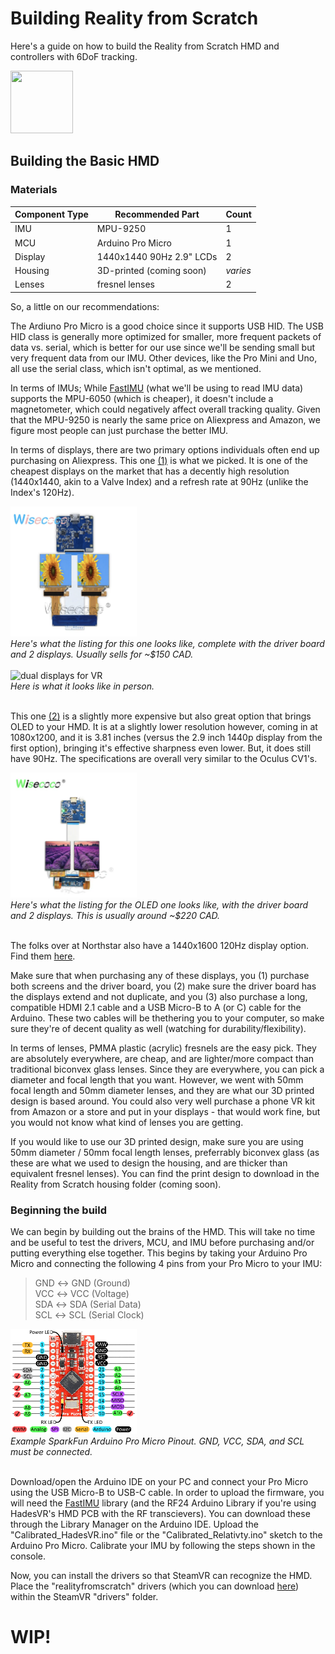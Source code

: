 # Building Reality from Scratch
Here's a guide on how to build the Reality from Scratch HMD and controllers with 6DoF tracking.

<img src="https://github.com/kennynahh/reality-from-scratch/assets/86166209/60a159f4-3cd3-422a-b64f-7fdb6bef2cae" width="100" height="100">

## Building the Basic HMD

### Materials
| **Component Type** | **Recommended Part** | **Count** |
| --- | --- | --- |
| IMU | MPU-9250 | 1 |
| MCU | Arduino Pro Micro | 1 |
| Display | 1440x1440 90Hz 2.9" LCDs | 2 |
| Housing | 3D-printed (coming soon) | *varies* |
| Lenses | fresnel lenses | 2 |

So, a little on our recommendations:

The Ardiuno Pro Micro is a good choice since it supports USB HID. The USB HID class is generally more optimized for smaller, more frequent packets of data vs. serial, which is better for our use since we'll be sending small but very frequent data from our IMU. Other devices, like the Pro Mini and Uno, all use the serial class, which isn't optimal, as we mentioned.

In terms of IMUs; While [FastIMU](https://github.com/LiquidCGS/FastIMU) (what we'll be using to read IMU data) supports the MPU-6050 (which is cheaper), it doesn't include a magnetometer, which could negatively affect overall tracking quality. Given that the MPU-9250 is nearly the same price on Aliexpress and Amazon, we figure most people can just purchase the better IMU.

In terms of displays, there are two primary options individuals often end up purchasing on Aliexpress. This one [(1)](https://www.aliexpress.com/item/1005003041935114.html?spm=a2g0o.productlist.main.1.1d772bcaTyAcB7&algo_pvid=efb5f8ad-1c86-4143-a5a5-f89fa8cfbcf9&algo_exp_id=efb5f8ad-1c86-4143-a5a5-f89fa8cfbcf9-0&pdp_npi=4%40dis%21CAD%21165.17%21135.43%21%21%21118.75%21%21%402101e7f617023300085442577ef149%2112000023407618642%21sea%21CA%212846674746%21&curPageLogUid=faw9rYRIEwGB) is what we picked. It is one of the cheapest displays on the market that has a decently high resolution (1440x1440, akin to a Valve Index) and a refresh rate at 90Hz (unlike the Index's 120Hz). 

<div>
<img src="images/1440p_option.png" alt="1440p display option" style="width: 40%; height: auto;"> <br>
<figcaption><em>Here's what the listing for this one looks like, complete with the driver board and 2 displays. Usually sells for ~$150 CAD.</em></figcaption>
    </div>
    <br>

<div>
<img src="images/displays.jpg" alt="dual displays for VR" width = "50%" height = "auto"> <br>
<figcaption><em>Here is what it looks like in person.</em></figcaption>
    </div>
    <br>

This one [(2)](https://www.aliexpress.com/item/32979565265.html?spm=a2g0o.productlist.main.15.1d772bcaTyAcB7&algo_pvid=efb5f8ad-1c86-4143-a5a5-f89fa8cfbcf9&algo_exp_id=efb5f8ad-1c86-4143-a5a5-f89fa8cfbcf9-7&pdp_npi=4%40dis%21CAD%21113.19%2181.49%21%21%2181.38%21%21%402101e7f617023300085442577ef149%2166830344085%21sea%21CA%212846674746%21&curPageLogUid=IfaiMALuewVh) is a slightly more expensive but also great option that brings OLED to your HMD. It is at a slightly lower resolution however, coming in at 1080x1200, and it is 3.81 inches (versus the 2.9 inch 1440p display from the first option), bringing it's effective sharpness even lower. But, it does still have 90Hz. The specifications are overall very similar to the Oculus CV1's.

<div>
<img src="images/1080p_oled_option.png" alt="1080p OLED display option" style="width: 40%; height: auto;"> <br>
<figcaption><em>Here's what the listing for the OLED one looks like, with the driver board and 2 displays. This is usually around ~$220 CAD.</em></figcaption>
    </div>
    <br>

The folks over at Northstar also have a 1440x1600 120Hz display option. Find them [here](https://www.smart-prototyping.com/AR-VR-MR-XR/Display-for-Project-North-Star-3_5inch-1440x1600-pixels%20Promotion%20sale).

Make sure that when purchasing any of these displays, you (1) purchase both screens and the driver board, you (2) make sure the driver board has the displays extend and not duplicate, and you (3) also purchase a long, compatible HDMI 2.1 cable and a USB Micro-B to A (or C) cable for the Arduino. These two cables will be thethering you to your computer, so make sure they're of decent quality as well (watching for durability/flexibility).

In terms of lenses, PMMA plastic (acrylic) fresnels are the easy pick. They are absolutely everywhere, are cheap, and are lighter/more compact than traditional biconvex glass lenses. Since they are everywhere, you can pick a diameter and focal length that you want. However, we went with 50mm focal length and 50mm diameter lenses, and they are what our 3D printed design is based around. You could also very well purchase a phone VR kit from Amazon or a store and put in your displays - that would work fine, but you would not know what kind of lenses you are getting.

If you would like to use our 3D printed design, make sure you are using 50mm diameter / 50mm focal length lenses, preferrably biconvex glass (as these are what we used to design the housing, and are thicker than equivalent fresnel lenses). You can find the print design to download in the Reality from Scratch housing folder (coming soon).

### Beginning the build

We can begin by building out the brains of the HMD. This will take no time and be useful to test the drivers, MCU, and IMU before purchasing and/or putting everything else together. This begins by taking your Arduino Pro Micro and connecting the following 4 pins from your Pro Micro to your IMU:

> GND $\longleftrightarrow$ GND (Ground) <br>
> VCC $\longleftrightarrow$ VCC (Voltage) <br>
> SDA $\longleftrightarrow$ SDA (Serial Data) <br>
> SCL $\longleftrightarrow$ SCL (Serial Clock) <br>

<div>
<img src="images/pro_micro_pinout.png" alt="Pro Micro Pinout" style="width: 40%; height: auto;"> <br>
<figcaption><em>Example SparkFun Arduino Pro Micro Pinout. GND, VCC, SDA, and SCL must be connected.</em></figcaption>
    </div>
    <br>

Download/open the Arduino IDE on your PC and connect your Pro Micro using the USB Micro-B to USB-C cable. In order to upload the firmware, you will need the [FastIMU](https://github.com/LiquidCGS/FastIMU/tree/main) library (and the RF24 Arduino Library if you're using HadesVR's HMD PCB with the RF transcievers). You can download these through the Library Manager on the Arduino IDE. Upload the "Calibrated_HadesVR.ino" file or the "Calibrated_Relativty.ino" sketch to the Arduino Pro Micro. Calibrate your IMU by following the steps shown in the console.

Now, you can install the drivers so that SteamVR can recognize the HMD. Place the "realityfromscratch" drivers (which you can download [here](/drivers/)) within the SteamVR "drivers" folder.

# WIP!